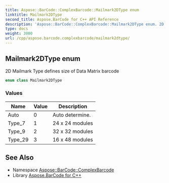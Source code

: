 ```yaml
---
title: Aspose::BarCode::ComplexBarcode::Mailmark2DType enum
linktitle: Mailmark2DType
second_title: Aspose.BarCode for C++ API Reference
description: 'Aspose::BarCode::ComplexBarcode::Mailmark2DType enum. 2D Mailmark Type defines size of Data Matrix barcode in C++.'
type: docs
weight: 3000
url: /cpp/aspose.barcode.complexbarcode/mailmark2dtype/
---
```

## Mailmark2DType enum


2D Mailmark Type defines size of Data Matrix barcode

```cpp
enum class Mailmark2DType
```

### Values

| Name | Value | Description |
| --- | --- | --- |
| Auto | 0 | Auto determine. |
| Type_7 | 1 | 24 x 24 modules |
| Type_9 | 2 | 32 x 32 modules |
| Type_29 | 3 | 16 x 48 modules |

## See Also

* Namespace [Aspose::BarCode::ComplexBarcode](../)
* Library [Aspose.BarCode for C++](../../)
